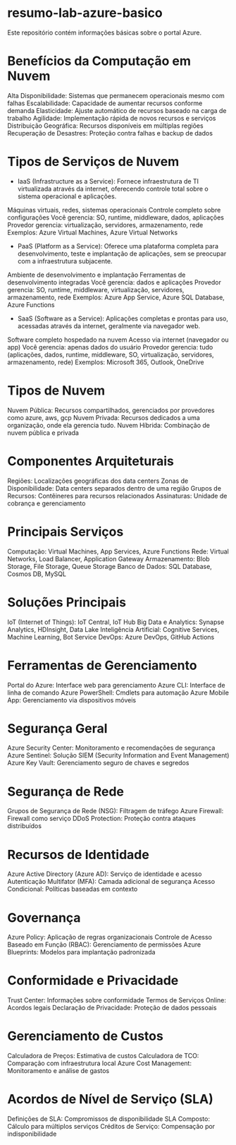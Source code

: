 # resumo-lab-azure-basico
Este repositório contém informações básicas sobre o portal Azure.

# Benefícios da Computação em Nuvem

Alta Disponibilidade: Sistemas que permanecem operacionais mesmo com falhas
Escalabilidade: Capacidade de aumentar recursos conforme demanda
Elasticidade: Ajuste automático de recursos baseado na carga de trabalho
Agilidade: Implementação rápida de novos recursos e serviços
Distribuição Geográfica: Recursos disponíveis em múltiplas regiões
Recuperação de Desastres: Proteção contra falhas e backup de dados

# Tipos de Serviços de Nuvem

- IaaS (Infrastructure as a Service): Fornece infraestrutura de TI virtualizada através da internet, oferecendo controle total sobre o sistema operacional e aplicações.

Máquinas virtuais, redes, sistemas operacionais
Controle completo sobre configurações
Você gerencia: SO, runtime, middleware, dados, aplicações
Provedor gerencia: virtualização, servidores, armazenamento, rede
Exemplos: Azure Virtual Machines, Azure Virtual Networks

- PaaS (Platform as a Service): Oferece uma plataforma completa para desenvolvimento, teste e implantação de aplicações, sem se preocupar com a infraestrutura subjacente.

Ambiente de desenvolvimento e implantação
Ferramentas de desenvolvimento integradas
Você gerencia: dados e aplicações
Provedor gerencia: SO, runtime, middleware, virtualização, servidores, armazenamento, rede
Exemplos: Azure App Service, Azure SQL Database, Azure Functions

- SaaS (Software as a Service): Aplicações completas e prontas para uso, acessadas através da internet, geralmente via navegador web.

Software completo hospedado na nuvem
Acesso via internet (navegador ou app)
Você gerencia: apenas dados do usuário
Provedor gerencia: tudo (aplicações, dados, runtime, middleware, SO, virtualização, servidores, armazenamento, rede)
Exemplos: Microsoft 365, Outlook, OneDrive

# Tipos de Nuvem

Nuvem Pública: Recursos compartilhados, gerenciados por provedores como azure, aws, gcp
Nuvem Privada: Recursos dedicados a uma organização, onde ela gerencia tudo.
Nuvem Híbrida: Combinação de nuvem pública e privada

# Componentes Arquiteturais

Regiões: Localizações geográficas dos data centers
Zonas de Disponibilidade: Data centers separados dentro de uma região
Grupos de Recursos: Contêineres para recursos relacionados
Assinaturas: Unidade de cobrança e gerenciamento

# Principais Serviços

Computação: Virtual Machines, App Services, Azure Functions
Rede: Virtual Networks, Load Balancer, Application Gateway
Armazenamento: Blob Storage, File Storage, Queue Storage
Banco de Dados: SQL Database, Cosmos DB, MySQL

# Soluções Principais

IoT (Internet of Things): IoT Central, IoT Hub
Big Data e Analytics: Synapse Analytics, HDInsight, Data Lake
Inteligência Artificial: Cognitive Services, Machine Learning, Bot Service
DevOps: Azure DevOps, GitHub Actions

# Ferramentas de Gerenciamento

Portal do Azure: Interface web para gerenciamento
Azure CLI: Interface de linha de comando
Azure PowerShell: Cmdlets para automação
Azure Mobile App: Gerenciamento via dispositivos móveis

# Segurança Geral

Azure Security Center: Monitoramento e recomendações de segurança
Azure Sentinel: Solução SIEM (Security Information and Event Management)
Azure Key Vault: Gerenciamento seguro de chaves e segredos

# Segurança de Rede

Grupos de Segurança de Rede (NSG): Filtragem de tráfego
Azure Firewall: Firewall como serviço
DDoS Protection: Proteção contra ataques distribuídos

# Recursos de Identidade 

Azure Active Directory (Azure AD): Serviço de identidade e acesso
Autenticação Multifator (MFA): Camada adicional de segurança
Acesso Condicional: Políticas baseadas em contexto

# Governança

Azure Policy: Aplicação de regras organizacionais
Controle de Acesso Baseado em Função (RBAC): Gerenciamento de permissões
Azure Blueprints: Modelos para implantação padronizada

# Conformidade e Privacidade

Trust Center: Informações sobre conformidade
Termos de Serviços Online: Acordos legais
Declaração de Privacidade: Proteção de dados pessoais

# Gerenciamento de Custos

Calculadora de Preços: Estimativa de custos
Calculadora de TCO: Comparação com infraestrutura local
Azure Cost Management: Monitoramento e análise de gastos

# Acordos de Nível de Serviço (SLA)

Definições de SLA: Compromissos de disponibilidade
SLA Composto: Cálculo para múltiplos serviços
Créditos de Serviço: Compensação por indisponibilidade
